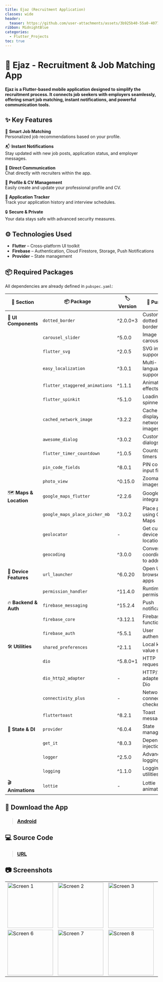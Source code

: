 ```yaml
---
title: Ejaz (Recruitment Application)
classes: wide
header:
  teaser: https://github.com/user-attachments/assets/3b925b40-55a0-4077-9fa4-0de44ae4d6e7
ribbon: MidnightBlue
categories:
  - Flutter_Projects
toc: true
---
```


# 📱 Ejaz - Recruitment & Job Matching App
#### Ejaz is a Flutter-based mobile application designed to simplify the recruitment process. It connects job seekers with employers seamlessly, offering smart job matching, instant notifications, and powerful communication tools.

## ✨ Key Features

🎯 **Smart Job Matching**  
Personalized job recommendations based on your profile.

📬 **Instant Notifications**  
Stay updated with new job posts, application status, and employer messages.

💬 **Direct Communication**  
Chat directly with recruiters within the app.

📄 **Profile & CV Management**  
Easily create and update your professional profile and CV.

📅 **Application Tracker**  
Track your application history and interview schedules.

🔒 **Secure & Private**  
Your data stays safe with advanced security measures.

## ⚙️ Technologies Used

- **Flutter** – Cross-platform UI toolkit  
- **Firebase** – Authentication, Cloud Firestore, Storage, Push Notifications  
- **Provider** – State management

## 📦 Required Packages

All dependencies are already defined in `pubspec.yaml`:

| 📂 Section             | 📦 Package                     | 🏷️ Version | 🎯 Purpose                                   |
|------------------------|--------------------------------|------------|---------------------------------------------|
| 🎨 **UI Components**   | `dotted_border`                | ^2.0.0+3   | Custom dotted borders                       |
|                        | `carousel_slider`              | ^5.0.0     | Image carousels                             |
|                        | `flutter_svg`                  | ^2.0.5     | SVG image support                           |
|                        | `easy_localization`            | ^3.0.1     | Multi-language support                      |
|                        | `flutter_staggered_animations` | ^1.1.1     | Animation effects                           |
|                        | `flutter_spinkit`              | ^5.1.0     | Loading spinners                            |
|                        | `cached_network_image`         | ^3.2.2     | Cache and display network images            |
|                        | `awesome_dialog`               | ^3.0.2     | Custom dialogs                              |
|                        | `flutter_timer_countdown`      | ^1.0.5     | Countdown timers                            |
|                        | `pin_code_fields`              | ^8.0.1     | PIN code input fields                       |
|                        | `photo_view`                   | ^0.15.0    | Zoomable images                             |
| 🗺️ **Maps & Location** | `google_maps_flutter`          | ^2.2.6     | Google Maps integration                     |
|                        | `google_maps_place_picker_mb`  | ^3.0.2     | Place picker using Google Maps              |
|                        | `geolocator`                   | -          | Get current device location                 |
|                        | `geocoding`                    | ^3.0.0     | Convert coordinates to addresses            |
| 🔗 **Device Features** | `url_launcher`                 | ^6.0.20    | Open URLs in browser or apps                |
|                        | `permission_handler`           | ^11.4.0    | Runtime permissions                         |
| 🔥 **Backend & Auth**  | `firebase_messaging`           | ^15.2.4    | Push notifications                          |
|                        | `firebase_core`                | ^3.12.1    | Firebase core functionality                 |
|                        | `firebase_auth`                | ^5.5.1     | User authentication                         |
| 🛠 **Utilities**       | `shared_preferences`           | ^2.1.1     | Local key-value storage                     |
|                        | `dio`                          | ^5.8.0+1   | HTTP requests                               |
|                        | `dio_http2_adapter`            | -          | HTTP/2 adapter for Dio                      |
|                        | `connectivity_plus`            | -          | Network connectivity checker                |
|                        | `fluttertoast`                 | ^8.2.1     | Toast messages                              |
| 🧩 **State & DI**      | `provider`                     | ^6.0.4     | State management                            |
|                        | `get_it`                       | ^8.0.3     | Dependency injection                        |
|                        | `logger`                       | ^2.5.0     | Advanced logging                            |
|                        | `logging`                      | ^1.1.0     | Logging utilities                           |
| 🎬 **Animations**      | `lottie`                       | -          | Lottie animations                           |

## 📱 Download the App

> ### [Android](https://play.google.com/store/apps/details?id=com.name.ejaz)

## 💻 Source Code

> ### [URL](https://github.com/AbdoOo20/Ejaz)

## 📷 Screenshots

<table>
  <tr>
    <td><img src="https://github.com/user-attachments/assets/d93d880c-41fa-44cb-877f-d2d42f097f87" alt="Screen 1" width="150"/></td>
    <td><img src="https://github.com/user-attachments/assets/208beb8c-7669-4f9d-9dca-3a899a69b598" alt="Screen 2" width="150"/></td>
    <td><img src="https://github.com/user-attachments/assets/4b9f4b42-4222-42df-8e96-67a26483f453" alt="Screen 3" width="150"/></td>
    <td><img src="https://github.com/user-attachments/assets/adb715cd-6ee9-4ef4-8f62-ba7cef8a8673" alt="Screen 4" width="150"/></td>
    <td><img src="https://github.com/user-attachments/assets/69f15c0b-f9f7-4f0d-944b-e16096ed0289" alt="Screen 5" width="150"/></td>
  </tr>
  <tr>
    <td><img src="https://github.com/user-attachments/assets/cb670d18-a72c-4f8f-906e-4b04a6b22605" alt="Screen 6" width="150"/></td>
    <td><img src="https://github.com/user-attachments/assets/00685caf-b6d3-4516-8920-a3f8e40a04e3" alt="Screen 7" width="150"/></td>
    <td><img src="https://github.com/user-attachments/assets/2ce63265-9cc4-484d-92c5-f04eb7fcc69a" alt="Screen 8" width="150"/></td>
    <td></td>
    <td></td>
  </tr>
</table>

